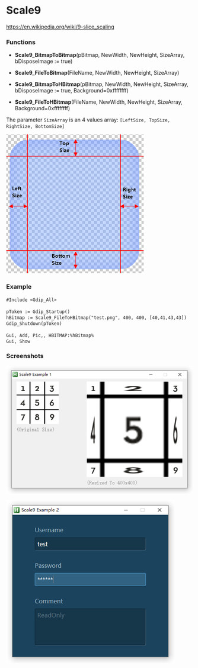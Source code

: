 # Scale9

https://en.wikipedia.org/wiki/9-slice_scaling

### Functions
- **Scale9_BitmapToBitmap**(pBitmap, NewWidth, NewHeight, SizeArray, bDisposeImage := true)
- **Scale9_FileToBitmap**(FileName, NewWidth, NewHeight, SizeArray)

- **Scale9_BitmapToHBitmap**(pBitmap, NewWidth, NewHeight, SizeArray, bDisposeImage := true, Background=0xffffffff)
- **Scale9_FileToHBitmap**(FileName, NewWidth, NewHeight, SizeArray, Background=0xffffffff)

The parameter `SizeArray` is an 4 values array: `[LeftSize, TopSize, RightSize, BottomSize]`

![SizeArray.png](https://raw.githubusercontent.com/tmplinshi/Scale9/master/screenshot/Size.png)

### Example
```AutoHotkey
#Include <Gdip_All>

pToken := Gdip_Startup()
hBitmap := Scale9_FileToHBitmap("test.png", 400, 400, [40,41,43,43])
Gdip_Shutdown(pToken)

Gui, Add, Pic,, HBITMAP:%hBitmap%
Gui, Show
```

### Screenshots

![Scale9 Example 1.png](https://raw.githubusercontent.com/tmplinshi/Scale9/master/screenshot/Scale9%20Example%201.png)

![Scale9 Example 2.png](https://raw.githubusercontent.com/tmplinshi/Scale9/master/screenshot/Scale9%20Example%202.png)
